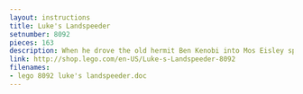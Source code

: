 ```yaml
---
layout: instructions
title: Luke's Landspeeder
setnumber: 8092
pieces: 163
description: When he drove the old hermit Ben Kenobi into Mos Eisley spaceport, young farm boy Luke Skywalker™ had no idea that he would end up becoming a Jedi Knight and saving the galaxy. Recreate the moment the adventure began with this special-edition set, featuring an landspeeder vehicle with a secret lightsaber compartment, a cast of droids and heroes, and a sandtrooper guard with a security droid. Are these the droids he’s looking for?
link: http://shop.lego.com/en-US/Luke-s-Landspeeder-8092
filenames: 
- lego 8092 luke's landspeeder.doc
---
```

